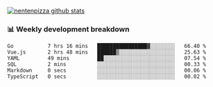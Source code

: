 [![nentenpizza github stats](https://github-readme-stats.vercel.app/api?username=nentenpizza&count_private=true)](https://github.com/anuraghazra/github-readme-stats)

### 📊 Weekly development breakdown
<!--START_SECTION:waka-->

```text
Go           7 hrs 16 mins   ████████████████▓░░░░░░░░   66.40 %
Vue.js       2 hrs 48 mins   ██████▒░░░░░░░░░░░░░░░░░░   25.63 %
YAML         49 mins         ██░░░░░░░░░░░░░░░░░░░░░░░   07.54 %
SQL          2 mins          ░░░░░░░░░░░░░░░░░░░░░░░░░   00.33 %
Markdown     0 secs          ░░░░░░░░░░░░░░░░░░░░░░░░░   00.06 %
TypeScript   0 secs          ░░░░░░░░░░░░░░░░░░░░░░░░░   00.02 %
```

<!--END_SECTION:waka-->

